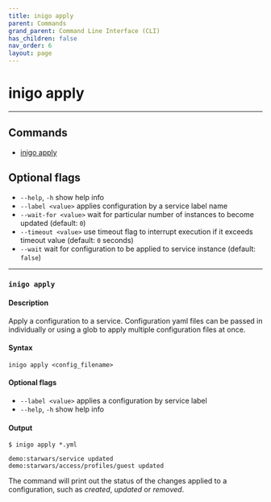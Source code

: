 ```yaml
---
title: inigo apply
parent: Commands
grand_parent: Command Line Interface (CLI)
has_children: false
nav_order: 6
layout: page
---
```


# inigo apply
---

## Commands
- [inigo apply](#inigo-apply)

## Optional flags
* `--help`, `-h`
show help info
* `--label <value>`
applies configuration by a service label name
* `--wait-for <value>`
wait for particular number of instances to become updated (default: `0`)
* `--timeout <value>`
use timeout flag to interrupt execution if it exceeds timeout value (default: `0` seconds)
* `--wait`
wait for configuration to be applied to service instance (default: `false`)

---

### ```inigo apply```
#### **Description**
Apply a configuration to a service.
Configuration yaml files can be passed in individually or using a glob to apply multiple configuration files at once.

#### **Syntax**
```
inigo apply <config_filename>
```

#### Optional flags
* `--label <value>`
applies a configuration by service label
* `--help`, `-h`
show help info


#### **Output**
```
$ inigo apply *.yml

demo:starwars/service updated
demo:starwars/access/profiles/guest updated
```
The command will print out the status of the changes applied to a configuration, such as *created*, *updated* or *removed*.